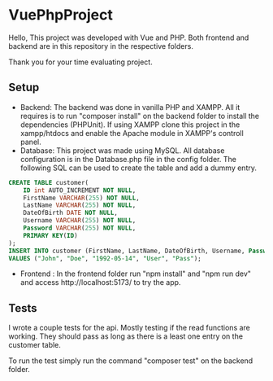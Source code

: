 # VuePhpProject
Hello,
This project was developed with Vue and PHP. Both frontend and backend are in this repository in the respective folders. 

Thank you for your time evaluating project. 
## Setup
- Backend: The backend was done in vanilla PHP and XAMPP. All it requires is to run "composer install" on the backend folder to install the dependencies (PHPUnit). If using XAMPP clone this project in the xampp/htdocs and enable the Apache module in XAMPP's controll panel.
- Database: This project was made using MySQL. All database configuration is in the Database.php file in the config folder. The following SQL can be used to create the table and add a dummy entry.
```sql
CREATE TABLE customer(
    ID int AUTO_INCREMENT NOT NULL,
    FirstName VARCHAR(255) NOT NULL,
    LastName VARCHAR(255) NOT NULL,
    DateOfBirth DATE NOT NULL,
    Username VARCHAR(255) NOT NULL,
    Password VARCHAR(255) NOT NULL,
    PRIMARY KEY(ID)
);
INSERT INTO customer (FirstName, LastName, DateOfBirth, Username, Password)
VALUES ("John", "Doe", "1992-05-14", "User", "Pass");
```
- Frontend : In the frontend folder run "npm install" and "npm run dev" and access http://localhost:5173/ to try the app.

## Tests
I wrote a couple tests for the api. Mostly testing if the read functions are working. They should pass as long as there is a least one entry on the customer table.

To run the test simply run the command "composer test" on the backend folder. 
